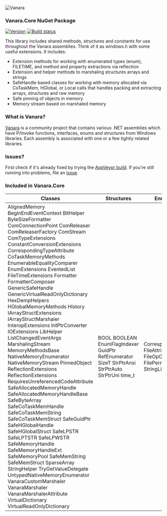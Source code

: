 ﻿![Vanara](https://raw.githubusercontent.com/dahall/Vanara/master/docs/icons/VanaraHeading.png)
### **Vanara.Core NuGet Package**
[![Version](https://img.shields.io/nuget/v/Vanara.Core?label=NuGet&style=flat-square)](https://github.com/dahall/Vanara/releases)
[![Build status](https://img.shields.io/appveyor/build/dahall/vanara?label=AppVeyor%20build&style=flat-square)](https://ci.appveyor.com/project/dahall/vanara)

This library includes shared methods, structures and constants for use throughout the Vanara assemblies. Think of it as windows.h with some useful extensions. It includes:
* Extension methods for working with enumerated types (enum), FILETIME, and method and property extractions via reflection
* Extension and helper methods to marshaling structures arrays and strings
* SafeHandle based classes for working with memory allocated via CoTaskMem, HGlobal, or Local calls that handles packing and extracting arrays, structures and raw memory
* Safe pinning of objects in memory
* Memory stream based on marshaled memory

### **What is Vanara?**

[Vanara](https://github.com/dahall/Vanara) is a community project that contains various .NET assemblies which have P/Invoke functions, interfaces, enums and structures from Windows libraries. Each assembly is associated with one or a few tightly related libraries.

### **Issues?**

First check if it's already fixed by trying the [AppVeyor build](https://ci.appveyor.com/nuget/vanara-prerelease).
If you're still running into problems, file an [issue](https://github.com/dahall/Vanara/issues).

### **Included in Vanara.Core**

Classes | Structures | Enumerations | Interfaces
--- | --- | --- | ---
AlignedMemory BeginEndEventContext BitHelper ByteSizeFormatter ComConnectionPoint ComReleaser ComReleaserFactory ComStream ComTypeExtensions ConstantConversionExtensions CorrespondingTypeAttribute CoTaskMemoryMethods EnumerableEqualityComparer EnumExtensions EventedList FileTimeExtensions Formatter FormatterComposer GenericSafeHandle GenericVirtualReadOnlyDictionary HexDempHelpers HGlobalMemoryMethods History IArrayStructExtensions IArrayStructMarshaler InteropExtensions IntPtrConverter IOExtensions LibHelper ListChangedEventArgs MarshalingStream MemoryMethodsBase NativeMemoryEnumerator NativeMemoryStream PinnedObject ReflectionExtensions ReflectionExtensions RequiresUnreferencedCodeAttribute SafeAllocatedMemoryHandle SafeAllocatedMemoryHandleBase SafeByteArray SafeCoTaskMemHandle SafeCoTaskMemString SafeCoTaskMemStruct SafeGuidPtr SafeHGlobalHandle SafeHGlobalStruct SafeLPSTR SafeLPTSTR SafeLPWSTR SafeMemoryHandle SafeMemoryHandleExt SafeMemoryPool SafeMemString SafeMemStruct SparseArray StringHelper TryGetValueDelegate UntypedNativeMemoryEnumerator VanaraCustomMarshaler VanaraMarshaler VanaraMarshalerAttribute VirtualDictionary VirtualReadOnlyDictionary  | BOOL BOOLEAN EnumFlagIndexer GuidPtr RefEnumerator SizeT StrPtrAnsi StrPtrAuto StrPtrUni time_t                                                        | CorrespondingAction FileAttributeConstant FileOpConstant FilePermissionConstant StringListPackMethod                                                             | IArrayStruct IHistory IMemoryMethods ISafeMemoryHandle ISimpleMemoryMethods ISupportIndexer IVanaraMarshaler                                                          
